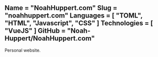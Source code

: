 Name = "NoahHuppert.com"
Slug = "noahhuppert.com"
Languages = [ "TOML", "HTML", "Javascript", "CSS" ]
Technologies = [ "VueJS" ]
GitHub = "Noah-Huppert/NoahHuppert.com"
---
Personal website.
